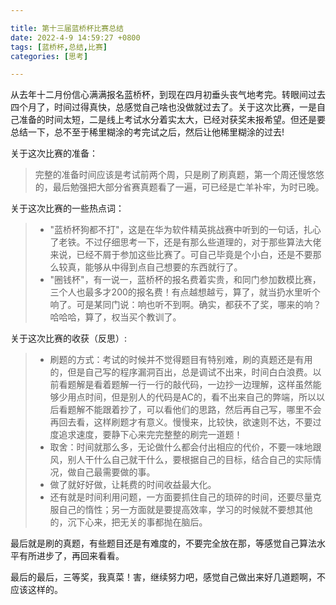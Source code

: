 ```yaml
---

title: 第十三届蓝桥杯比赛总结
date: 2022-4-9 14:59:27 +0800
tags: [蓝桥杯,总结,比赛]
categories: [思考]

---
```


从去年十二月份信心满满报名蓝桥杯，到现在四月初垂头丧气地考完。转眼间过去四个月了，时间过得真快，总感觉自己啥也没做就过去了。关于这次比赛，一是自己准备的时间太短，二是线上考试水分着实太大，已经对获奖未报希望。但还是要总结一下，总不至于稀里糊涂的考完试之后，然后让他稀里糊涂的过去!

关于这次比赛的准备：

> 完整的准备时间应该是考试前两个周，只是刷了刷真题，第一个周还慢悠悠的，最后勉强把大部分省赛真题看了一遍，可已经是亡羊补牢，为时已晚。

关于这次比赛的一些热点词：

> * "蓝桥杯狗都不打"，这是在华为软件精英挑战赛中听到的一句话，扎心了老铁。不过仔细思考一下，还是有那么些道理的，对于那些算法大佬来说，已经不屑于参加这些比赛了。可自己毕竟是个小白，还是不要那么较真，能够从中得到点自己想要的东西就行了。
> * "圈钱杯"，有一说一，蓝桥杯的报名费着实贵，和同门参加数模比赛，三个人也最多才200的报名费！有点越想越亏，算了，就当扔水里听个响了。可是某同门说：响也听不到啊。确实，都获不了奖，哪来的响？哈哈哈，算了，权当买个教训了。

关于这次比赛的收获（反思）:

> * 刷题的方式：考试的时候并不觉得题目有特别难，刷的真题还是有用的，但是自己写的程序漏洞百出，总是调试不出来，时间白白浪费。以前看题解是看着题解一行一行的敲代码，一边抄一边理解，这样虽然能够少用点时间，但是别人的代码是AC的，看不出来自己的弊端，所以以后看题解不能跟着抄了，可以看他们的思路，然后再自己写，哪里不会再回去看，这样刷题才有意义。慢慢来，比较快，欲速则不达，不要过度追求速度，要静下心来完完整整的刷完一道题！
> * 取舍：时间就那么多，无论做什么都会付出相应的代价，不要一味地跟风，别人干什么自己就干什么，要根据自己的目标，结合自己的实际情况，做自己最需要做的事。
> * 做了就好好做，让耗费的时间收益最大化。
> * 还有就是时间利用问题，一方面要抓住自己的琐碎的时间，还要尽量克服自己的惰性；另一方面就是要提高效率，学习的时候就不要想其他的，沉下心来，把无关的事都抛在脑后。

最后就是刷的真题，有些题目还是有难度的，不要完全放在那，等感觉自己算法水平有所进步了，再回来看看。

最后的最后，三等奖，我真菜！害，继续努力吧，感觉自己做出来好几道题啊，不应该这样的。
